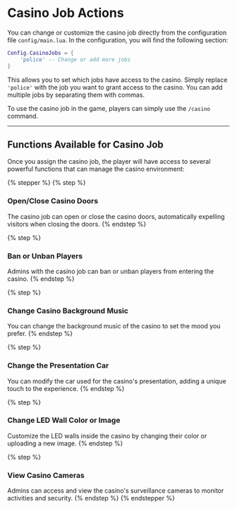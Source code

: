 # Casino Job Actions

You can change or customize the casino job directly from the configuration file `config/main.lua`. In the configuration, you will find the following section:

```lua
Config.CasinoJobs = {
    'police' -- Change or add more jobs
}
```

This allows you to set which jobs have access to the casino. Simply replace `'police'` with the job you want to grant access to the casino. You can add multiple jobs by separating them with commas.

To use the casino job in the game, players can simply use the `/casino` command.

***

## Functions Available for Casino Job

Once you assign the casino job, the player will have access to several powerful functions that can manage the casino environment:

{% stepper %}
{% step %}
### Open/Close Casino Doors

The casino job can open or close the casino doors, automatically expelling visitors when closing the doors.
{% endstep %}

{% step %}
### Ban or Unban Players

Admins with the casino job can ban or unban players from entering the casino.
{% endstep %}

{% step %}
### Change Casino Background Music

You can change the background music of the casino to set the mood you prefer.
{% endstep %}

{% step %}
### Change the Presentation Car

You can modify the car used for the casino's presentation, adding a unique touch to the experience.
{% endstep %}

{% step %}
### Change LED Wall Color or Image

Customize the LED walls inside the casino by changing their color or uploading a new image.
{% endstep %}

{% step %}
### View Casino Cameras

Admins can access and view the casino's surveillance cameras to monitor activities and security.
{% endstep %}
{% endstepper %}

